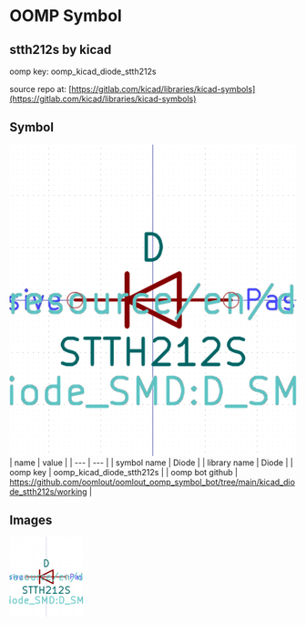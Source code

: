 # OOMP Symbol  
## stth212s  by kicad  
  
oomp key: oomp_kicad_diode_stth212s  
  
source repo at: [https://gitlab.com/kicad/libraries/kicad-symbols](https://gitlab.com/kicad/libraries/kicad-symbols)  
## Symbol  
  
[![working.png](working_600.png)](working.png)  
| name | value | 
| --- | --- | 
| symbol name | Diode | 
| library name | Diode | 
| oomp key | oomp_kicad_diode_stth212s | 
| oomp bot github | https://github.com/oomlout/oomlout_oomp_symbol_bot/tree/main/kicad_diode_stth212s/working | 
## Images  
  
[![working.png](working_140.png)](working.png)  
